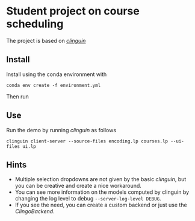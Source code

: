 # Student project on course scheduling

The project is based on [*clinguin*](https://github.com/krr-up/clinguin)

## Install

Install using the conda environment with

```
conda env create -f environment.yml
```

Then run

## Use
Run the demo by running *clinguin* as follows

```
clinguin client-server --source-files encoding.lp courses.lp --ui-files ui.lp
```

## Hints

- Multiple selection dropdowns are not given by the basic *clinguin*, but you can be creative and create a nice workaround.
- You can see more information on the models computed by clinguin by changing the log level to debug `--server-log-level DEBUG`.
- If you see the need, you can create a custom backend or just use the *ClingoBackend*.
